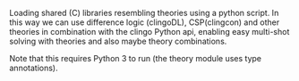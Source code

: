 Loading shared (C) libraries resembling theories using a python script.
In this way we can use difference logic (clingoDL), CSP(clingcon) and other theories in combination with the
clingo Python api,
enabling easy multi-shot solving with theories and also maybe theory
combinations.


Note that this requires Python 3 to run (the theory module uses type
annotations).

[clingo]: https://potassco.org/clingo/python-api/current/
